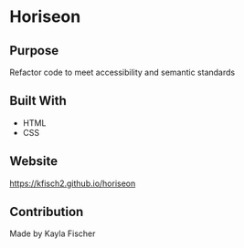 # Horiseon

## Purpose
Refactor code to meet accessibility and semantic standards

## Built With
* HTML
* CSS

## Website
https://kfisch2.github.io/horiseon


## Contribution
Made by Kayla Fischer

